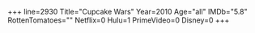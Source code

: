 +++
line=2930
Title="Cupcake Wars"
Year=2010
Age="all"
IMDb="5.8"
RottenTomatoes=""
Netflix=0
Hulu=1
PrimeVideo=0
Disney=0
+++

